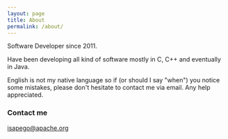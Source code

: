 ```yaml
---
layout: page
title: About
permalink: /about/
---
```


Software Developer since 2011.

Have been developing all kind of software mostly in C, C++ and eventually in Java.

English is not my native language so if (or should I say "when") you notice some mistakes, please don't hesitate to contact me via email. Any help appreciated.

### Contact me

[isapego@apache.org](mailto:isapego@apache.org)